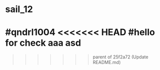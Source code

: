 # sail_12

#qndrl1004
<<<<<<< HEAD
#hello
for check
aaa
asd
=======
>>>>>>> parent of 25f2a72 (Update README.md)
